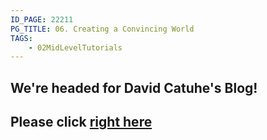```yaml
---
ID_PAGE: 22211
PG_TITLE: 06. Creating a Convincing World
TAGS:
    - 02MidLevelTutorials
---
```

## We're headed for David Catuhe's Blog!

## Please click [right here](http://blogs.msdn.com/b/eternalcoding/archive/2013/08/06/babylon-js-creating-a-convincing-world-for-your-game-with-custom-shaders-height-maps-and-skyboxes.aspx)
